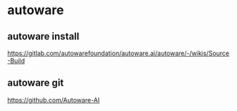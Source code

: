 # autoware

## autoware install
https://gitlab.com/autowarefoundation/autoware.ai/autoware/-/wikis/Source-Build

## autoware git
https://github.com/Autoware-AI
